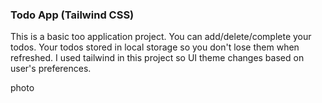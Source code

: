 ### Todo App (Tailwind CSS)

This is a basic too application project. You can add/delete/complete your todos. Your todos stored in local storage so you don't lose them when refreshed. I used tailwind in this project so UI theme changes based on user's preferences.

photo